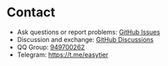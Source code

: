 # Contact

- Ask questions or report problems: [GitHub Issues](https://github.com/KKRainbow/EasyTier/issues)
- Discussion and exchange: [GitHub Discussions](https://github.com/KKRainbow/EasyTier/discussions)
- QQ Group: [949700262](https://qm.qq.com/q/LDxBN5L3kA)
- Telegram: https://t.me/easytier
